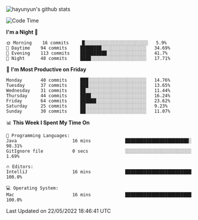 
![hayunyun's github stats](https://github-readme-stats.vercel.app/api?username=hayunyun&show_icons=true)


<!--START_SECTION:waka-->
![Code Time](http://img.shields.io/badge/Code%20Time-0%20secs-blue)

**I'm a Night 🦉** 

```text
🌞 Morning    16 commits     █░░░░░░░░░░░░░░░░░░░░░░░░   5.9% 
🌆 Daytime    94 commits     ████████░░░░░░░░░░░░░░░░░   34.69% 
🌃 Evening    113 commits    ██████████░░░░░░░░░░░░░░░   41.7% 
🌙 Night      48 commits     ████░░░░░░░░░░░░░░░░░░░░░   17.71%

```
📅 **I'm Most Productive on Friday** 

```text
Monday       40 commits     ███░░░░░░░░░░░░░░░░░░░░░░   14.76% 
Tuesday      37 commits     ███░░░░░░░░░░░░░░░░░░░░░░   13.65% 
Wednesday    31 commits     ██░░░░░░░░░░░░░░░░░░░░░░░   11.44% 
Thursday     44 commits     ████░░░░░░░░░░░░░░░░░░░░░   16.24% 
Friday       64 commits     ██████░░░░░░░░░░░░░░░░░░░   23.62% 
Saturday     25 commits     ██░░░░░░░░░░░░░░░░░░░░░░░   9.23% 
Sunday       30 commits     ██░░░░░░░░░░░░░░░░░░░░░░░   11.07%

```


📊 **This Week I Spent My Time On** 

```text
💬 Programming Languages: 
Java                     16 mins             ████████████████████████░   98.31% 
GitIgnore file           0 secs              ░░░░░░░░░░░░░░░░░░░░░░░░░   1.69%

🔥 Editors: 
IntelliJ                 16 mins             █████████████████████████   100.0%

💻 Operating System: 
Mac                      16 mins             █████████████████████████   100.0%

```


 Last Updated on 22/05/2022 18:46:41 UTC
<!--END_SECTION:waka-->

<!--
**hayunyun/hayunyun** is a ✨ _special_ ✨ repository because its `README.md` (this file) appears on your GitHub profile.

Here are some ideas to get you started:

- 🔭 I’m currently working on ...
- 🌱 I’m currently learning ...
- 👯 I’m looking to collaborate on ...
- 🤔 I’m looking for help with ...
- 💬 Ask me about ...
- 📫 How to reach me: ...
- 😄 Pronouns: ...
- ⚡ Fun fact: ...
-->
